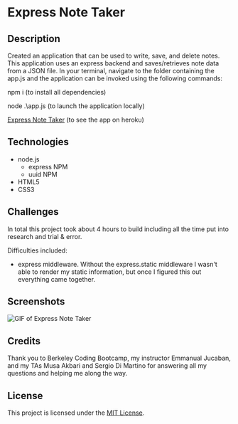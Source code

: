 # Express Note Taker

## Description
Created an application that can be used to write, save, and delete notes. This application uses an express backend and saves/retrieves note data from a JSON file. In your terminal, navigate to the folder containing the app.js and the application can be invoked using the following commands:

npm i (to install all dependencies)

node .\app.js (to launch the application locally)

[Express Note Taker](https://dashboard.heroku.com/apps) (to see the app on heroku)

## Technologies

* node.js
    * express NPM
    * uuid NPM
* HTML5
* CSS3

## Challenges

In total this project took about 4 hours to build including all the time put into research and trial & error.

Difficulties included:

* express middleware. Without the express.static middleware I wasn't able to render my static information, but once I figured this out everything came together.

## Screenshots

![GIF of Express Note Taker](https://github.com/emmbra/homeworkWeek11/blob/master/assets/images/homework11demo.gif)

## Credits

Thank you to Berkeley Coding Bootcamp, my instructor Emmanual Jucaban, and my TAs Musa Akbari and Sergio Di Martino for answering all my questions and helping me along the way.

## License

This project is licensed under the [MIT License](https://choosealicense.com/licenses/mit).